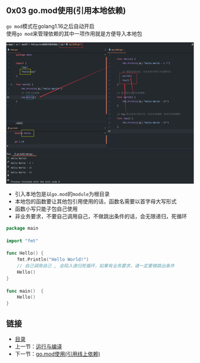 ## 0x03 go.mod使用(引用本地依赖)

`go mod`模式在golang1.16之后自动开启  
使用`go mod`来管理依赖的其中一项作用就是方便导入本地包  

![](../../../static/day001/0x03_1.png)

- 引入本地包是以`go.mod`的`module`为根目录
- 本地包的函数要让其他包引用使用的话，函数名需要以首字母大写形式
- 函数小写只能子包自己使用
- 非业务要求，不要自己调用自己，不做跳出条件的话，会无限递归，死循环

```go
package main

import "fmt"

func Hello() {
	fmt.Println("Hello World!")
	// 自己调用自己 , 会陷入递归死循环，如果有业务要求，请一定要做跳出条件
	Hello()
}

func main()  {
    Hello()
}
```



## 链接

- [目录](../../../README.md)
- 上一节：[运行与编译](../0x02%20运行与编译/)
- 下一节：[go.mod使用(引用线上依赖)](../0x04%20go.mod使用(引用线上依赖)/)



